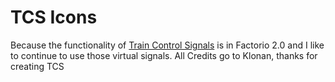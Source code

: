 # TCS Icons

Because the functionality of [Train Control Signals](https://mods.factorio.com/mod/Train_Control_Signals) is in Factorio 2.0 and I like to continue to use those virtual signals. All Credits go to Klonan, thanks for creating TCS
